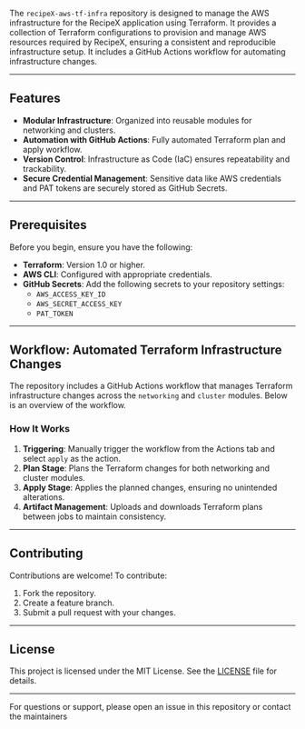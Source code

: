The `recipeX-aws-tf-infra` repository is designed to manage the AWS infrastructure for the RecipeX application using Terraform. It provides a collection of Terraform configurations to provision and manage AWS resources required by RecipeX, ensuring a consistent and reproducible infrastructure setup. It includes a GitHub Actions workflow for automating infrastructure changes.

---

## Features

- **Modular Infrastructure**: Organized into reusable modules for networking and clusters.
- **Automation with GitHub Actions**: Fully automated Terraform plan and apply workflow.
- **Version Control**: Infrastructure as Code (IaC) ensures repeatability and trackability.
- **Secure Credential Management**: Sensitive data like AWS credentials and PAT tokens are securely stored as GitHub Secrets.

---

## Prerequisites

Before you begin, ensure you have the following:

- **Terraform**: Version 1.0 or higher.
- **AWS CLI**: Configured with appropriate credentials.
- **GitHub Secrets**: Add the following secrets to your repository settings:
  - `AWS_ACCESS_KEY_ID`
  - `AWS_SECRET_ACCESS_KEY`
  - `PAT_TOKEN`

---

## Workflow: Automated Terraform Infrastructure Changes

The repository includes a GitHub Actions workflow that manages Terraform infrastructure changes across the `networking` and `cluster` modules. Below is an overview of the workflow.

### How It Works

1. **Triggering**: Manually trigger the workflow from the Actions tab and select `apply` as the action.
2. **Plan Stage**: Plans the Terraform changes for both networking and cluster modules.
3. **Apply Stage**: Applies the planned changes, ensuring no unintended alterations.
4. **Artifact Management**: Uploads and downloads Terraform plans between jobs to maintain consistency.

---

## Contributing

Contributions are welcome! To contribute:

1. Fork the repository.
2. Create a feature branch.
3. Submit a pull request with your changes.

---

## License

This project is licensed under the MIT License. See the [LICENSE](LICENSE) file for details.

---


For questions or support, please open an issue in this repository or contact the maintainers 
